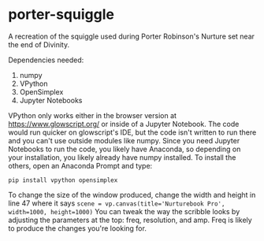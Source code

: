 # porter-squiggle
A recreation of the squiggle used during Porter Robinson's Nurture set near the end of Divinity.


Dependencies needed:
1. numpy
2. VPython
3. OpenSimplex
4. Jupyter Notebooks

VPython only works either in the browser version at https://www.glowscript.org/ or inside of a Jupyter Notebook. The code would run quicker on glowscript's IDE, but the
code isn't written to run there and you can't use outside modules like numpy. Since you need Jupyter Notebooks to run the code, you likely have Anaconda, so depending on your 
installation, you likely already have numpy installed. To install the others, open an Anaconda Prompt and type:

`pip install vpython opensimplex`


To change the size of the window produced, change the width and height in line 47 where it says `scene = vp.canvas(title='Nurturebook Pro', width=1000, height=1000)`
You can tweak the way the scribble looks by adjusting the parameters at the top: freq, resolution, and amp. Freq is likely to produce the changes you're looking for.
